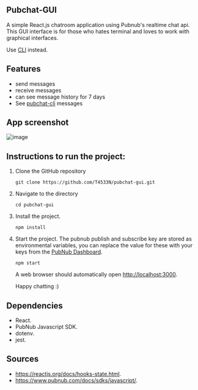 ## Pubchat-GUI
A simple React.js chatroom application using Pubnub's realtime chat api. This GUI interface is for those who hates terminal and loves to work with graphical interfaces.

Use [CLI](https://github.com/T4533N/pubchat-cli) instead.

## Features

- send messages
- receive messages
- can see message history for 7 days
- See [pubchat-cli](https://github.com/T4533N/pubchat-cli) messages

## App screenshot

![image](https://user-images.githubusercontent.com/44163644/112882551-ebf12e00-90ee-11eb-81ac-80ff523552b5.png)


## Instructions to run the project:

1. Clone the GitHub repository

   ```
   git clone https://github.com/T4533N/pubchat-gui.git
   ```

1. Navigate to the directory

   ```
   cd pubchat-gui
   ```

1. Install the project.

   ```
   npm install
   ```

1. Start the project. The pubnub publish and subscribe key are stored as environmental variables, you can replace the value for these with your keys from the [PubNub Dashboard](https://dashboard.pubnub.com/).

   ```
   npm start
   ```

   A web browser should automatically open [http://localhost:3000](http://localhost:3000).

   Happy chatting :)

## Dependencies

- React.  
- PubNub Javascript SDK.  
- dotenv.  
- jest.  

## Sources

- https://reactjs.org/docs/hooks-state.html.
- https://www.pubnub.com/docs/sdks/javascript/.
